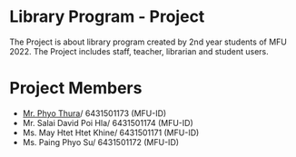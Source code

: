 # Library Program - Project
The Project is about library program created by 2nd year students of MFU 2022.
The Project includes staff, teacher, librarian and student users.

# Project Members
- [Mr. Phyo Thura](https://github.com/phyoethura)/ 6431501173 (MFU-ID)
- Mr. Salai David Poi Hla/ 6431501174 (MFU-ID)
- Ms. May Htet Htet Khine/ 6431501171 (MFU-ID)
- Ms. Paing Phyo Su/ 6431501172 (MFU-ID)
 	




